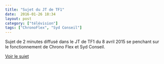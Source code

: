 ```yaml
---
title: "Sujet du JT de TF1"
date:  2016-01-26 18:34
layout: post
category: ["télévision"]
tags: ["ChronoFlex", "Syd Conseil"]
---
```


Sujet de 2 minutes diffusé dans le JT de TF1 du 8 avril 2015 se penchant sur le fonctionnement de Chrono Flex et Syd Conseil.

[Voir le sujet](http://liberation-entreprise.org/jt-tf1-ils-ont-trouve-la-recette-du-bonheur-au-travail/)

